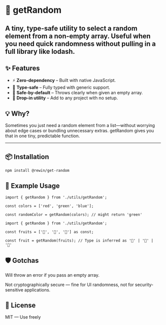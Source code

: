# 🎲 getRandom

## A tiny, type-safe utility to select a random element from a non-empty array. Useful when you need quick randomness without pulling in a full library like lodash.

## ✨ Features

- ⚡ **Zero-dependency** – Built with native JavaScript.
- 🧠 **Type-safe** – Fully typed with generic support.
- 🚫 **Safe-by-default** – Throws clearly when given an empty array.
- 🧩 **Drop-in utility** – Add to any project with no setup.

## 💡 Why?

Sometimes you just need a random element from a list—without worrying about edge cases or bundling unnecessary extras. getRandom gives you that in one tiny, predictable function.

---

## 📦 Installation

```bash
npm install @rewin/get-random
```

## 🧪 Example Usage

```
import { getRandom } from './utils/getRandom';

const colors = ['red', 'green', 'blue'];

const randomColor = getRandom(colors); // might return 'green'
```

```
import { getRandom } from './utils/getRandom';

const fruits = ['🍎', '🍌', '🍇'] as const;

const fruit = getRandom(fruits); // Type is inferred as '🍎' | '🍌' | '🍇'
```

## 🛡️ Gotchas

Will throw an error if you pass an empty array.

Not cryptographically secure — fine for UI randomness, not for security-sensitive applications.

## 🪪 License

MIT — Use freely
